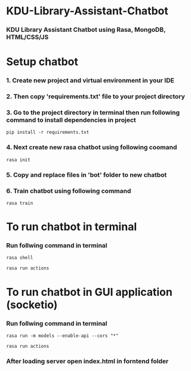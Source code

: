# KDU-Library-Assistant-Chatbot
### KDU Library Assistant Chatbot using Rasa, MongoDB, HTML/CSS/JS

# Setup chatbot
### 1. Create new project and virtual environment in your IDE
### 2. Then copy 'requirements.txt' file to your project directory
### 3. Go to the project directory in terminal then run following command to install dependencies in project
```
pip install -r requirements.txt
 ```
### 4. Next create new rasa chatbot using following coomand
```
rasa init
 ```
### 5. Copy and replace files in 'bot' folder to new chatbot
### 6. Train  chatbot using following command
```
rasa train
 ```


# To run  chatbot in terminal
### Run follwing command in terminal 
```
rasa shell
 ```
```
rasa run actions 
 ```

# To run  chatbot in GUI application (socketio)

### Run follwing command in terminal 
```
rasa run -m models --enable-api --cors "*"
 ```
```
rasa run actions 
 ```

### After loading server open index.html in forntend folder

